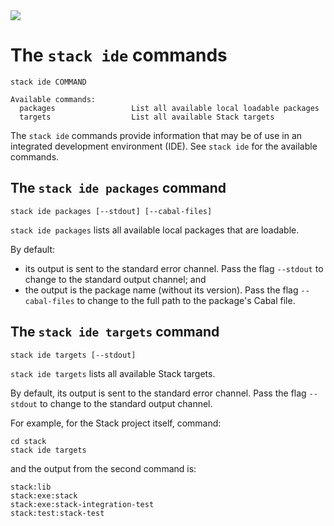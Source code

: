 <div class="hidden-warning"><a href="https://docs.haskellstack.org/"><img src="https://cdn.jsdelivr.net/gh/commercialhaskell/stack/doc/img/hidden-warning.svg"></a></div>

# The `stack ide` commands

~~~text
stack ide COMMAND

Available commands:
  packages                 List all available local loadable packages
  targets                  List all available Stack targets
~~~

The `stack ide` commands provide information that may be of use in an
integrated development environment (IDE). See `stack ide` for the available
commands.

## The `stack ide packages` command

~~~text
stack ide packages [--stdout] [--cabal-files]
~~~

`stack ide packages` lists all available local packages that are loadable.

By default:

* its output is sent to the standard error channel. Pass the flag `--stdout` to
  change to the standard output channel; and
* the output is the package name (without its version). Pass the flag
  `--cabal-files` to change to the full path to the package's Cabal file.

## The `stack ide targets` command

~~~text
stack ide targets [--stdout]
~~~

`stack ide targets` lists all available Stack targets.

By default, its output is sent to the standard error channel. Pass the flag
`--stdout` to change to the standard output channel.

For example, for the Stack project itself, command:

~~~text
cd stack
stack ide targets
~~~

and the output from the second command is:

~~~text
stack:lib
stack:exe:stack
stack:exe:stack-integration-test
stack:test:stack-test
~~~
